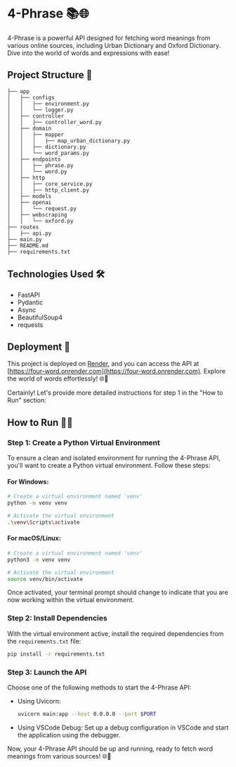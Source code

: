 # 4-Phrase 📚🌐

4-Phrase is a powerful API designed for fetching word meanings from various online sources, including Urban Dictionary and Oxford Dictionary. Dive into the world of words and expressions with ease!

## Project Structure 🌳

```
├── app
│   ├── configs
│   │   ├── environment.py
│   │   └── logger.py
│   ├── controller
│   │   ├── controller_word.py
│   ├── domain
│   │   ├── mapper
│   │   │   ├── map_urban_dictionary.py
│   │   ├── dictionary.py
│   │   └── word_params.py
│   ├── endpoints
│   │   ├── phrase.py
│   │   └── word.py
│   ├── http
│   │   ├── core_service.py
│   │   ├── http_client.py
│   ├── models
│   ├── openai
│   │   └── request.py
│   ├── webscraping
│   │   └── oxford.py
├── routes
│   ├── api.py
├── main.py
├── README.md
├── requirements.txt
```

## Technologies Used 🛠️
- FastAPI
- Pydantic
- Async
- BeautifulSoup4
- requests

## Deployment 🚀
This project is deployed on [Render](https://render.com/), and you can access the API at [https://four-word.onrender.com](https://four-word.onrender.com). Explore the world of words effortlessly! 🌐📖


Certainly! Let's provide more detailed instructions for step 1 in the "How to Run" section:

## How to Run 🏃‍♂️

### Step 1: Create a Python Virtual Environment

To ensure a clean and isolated environment for running the 4-Phrase API, you'll want to create a Python virtual environment. Follow these steps:

#### For Windows:
```bash
# Create a virtual environment named 'venv'
python -m venv venv

# Activate the virtual environment
.\venv\Scripts\activate
```

#### For macOS/Linux:
```bash
# Create a virtual environment named 'venv'
python3 -m venv venv

# Activate the virtual environment
source venv/bin/activate
```

Once activated, your terminal prompt should change to indicate that you are now working within the virtual environment.

### Step 2: Install Dependencies

With the virtual environment active, install the required dependencies from the `requirements.txt` file:

```bash
pip install -r requirements.txt
```

### Step 3: Launch the API

Choose one of the following methods to start the 4-Phrase API:

- Using Uvicorn:
  ```bash
  uvicorn main:app --host 0.0.0.0 --port $PORT
  ```

- Using VSCode Debug: Set up a debug configuration in VSCode and start the application using the debugger.

Now, your 4-Phrase API should be up and running, ready to fetch word meanings from various sources! 🌐📖